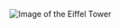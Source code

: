 ![Image of the Eiffel Tower](https://cdn.britannica.com/83/99583-050-792F1327/Eiffel-Tower-Paris.jpg)

